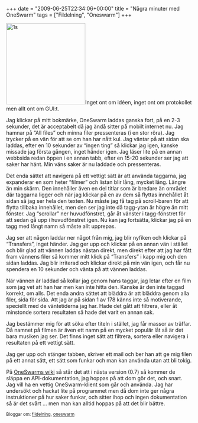 +++
date = "2009-06-25T22:34:06+00:00"
title = "Några minuter med OneSwarm"
tags = ["Fildelning", "Oneswarm"]
+++

<img class="alignright size-full wp-image-155" title="1s" src="http://cdn.junkpile.se/2009/06/1s.gif" alt="1s" width="214" height="219" />Inget ont om idéen, inget ont om protokollet men allt ont om GUI:t.

Jag klickar på mitt bokmärke, OneSwarm laddas ganska fort, på en 2-3 sekunder, det är acceptabelt då jag ändå sitter på mobilt internet nu. Jag hamnar på &#8220;All files&#8221; och minna filer pressenteras (i en stor röra). Jag trycker på en vän för att se om han har nått kul. Jag väntar på att sidan ska laddas, efter en 10 sekunder av &#8220;ingen ting&#8221; så klickar jag igen, kanske missade jag första gången, inget händer igen. Jag läser lite på en annan webbsida redan öppen i en annan tabb, efter en 15-20 sekunder ser jag att saker har hänt. Min väns saker är nu laddade och pressenteras.

Det enda sättet att navigera på ett vettigt sätt är att använda taggarna, jag expanderar en som heter &#8220;filmer&#8221; och listan blir lång, mycket lång. Längre än min skärm. Den innehåller även en del titlar som är bredare än området där taggarna ligger och när jag klickar på en av dem så flyttas innehållet åt sidan så jag ser hela den texten. Nu måste jag få tag på scroll-baren för att flytta tillbaka innehållet, men den ser jag inte då tagg-ytan är högre än mitt fönster. Jag &#8220;scrollar&#8221; ner huvudfönstret, går åt vänster i tagg-fönstret för att sedan gå upp i huvudfönstret igen. Nu kan jag fortsätta, klickar jag på en tagg med långt namn så måste allt upprepas.

Jag ser att någon laddar ner något från mig, jag blir nyfiken och klickar på &#8220;Transfers&#8221;, inget händer. Jag ger upp och klickar på en annan vän i stället och blir glad att vännen laddas nästan direkt, men direkt efter att jag har fått fram vännens filer så kommer mitt klick på &#8220;Transfers&#8221; i kapp mig och den sidan laddas. Jag blir irriterad och klickar direkt på min vän igen, och får nu spendera en 10 sekunder och vänta på att vännen laddas.

När vännen är laddad så kollar jag genom hans taggar, jag letar efter en film som jag vet att han har men kan inte hitta den. Kanske är den inte taggad korrekt, om alls. Det enda andra sättet att bläddra är att bläddra genom alla filer, sida för sida. Att jag är på sidan 1 av 178 känns inte så motiverande, speciellt med de väntetiderna jag har. Hade det gått att filtrera, eller åt minstonde sortera resultaten så hade det varit en annan sak.

Jag bestämmer mig för att söka efter titeln i stället, jag får massor av träffar. Då namnet på filmen är även ett namn på en mycket populär låt så är det bara musiken jag ser. Det finns inget sätt att filtrera, sortera eller navigera i resultaten på ett vettigt sätt.

Jag ger upp och stänger tabben, skriver ett mail och ber han att ge mig filen på ett annat sätt, ett sätt som funkar och man kan använda utan att bli tokig.

På [OneSwarms wiki][1] så står det att i nästa version (0.7) så kommer de släppa en API-dokumentation, jag hoppas på att dom gör det, och snart. Jag vill ha en vettig OneSwarm-klient som går och använda. Jag har undersökt och hackat lite på programmet men då dom inte ger några instruktioner på hur saker funkar, och sitter ihop och ingen dokumentation så är det svårt &#8230; men man kan alltid hoppas på att det blir bättre.

<small> <p class='technorati-tags'>
  Bloggar om: <a class='technorati-link' href='http://bloggar.se/om/fildelning' rel='tag' target='_self'>fildelning</a>, <a class='technorati-link' href='http://bloggar.se/om/oneswarm' rel='tag' target='_self'>oneswarm</a>
</p></small>

 [1]: http://wiki.oneswarm.org/index.php/Version_0.7
